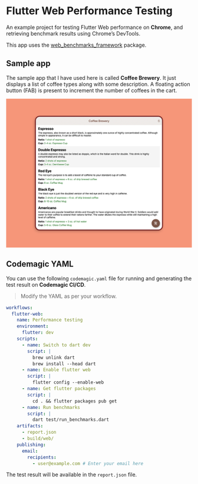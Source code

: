 # Flutter Web Performance Testing

An example project for testing Flutter Web performance on **Chrome**, and retrieving benchmark results using Chrome’s DevTools.

This app uses the [web_benchmarks_framework](https://github.com/material-components/material-components-flutter-experimental/tree/develop/web_benchmarks_framework) package.

## Sample app

The sample app that I have used here is called **Coffee Brewery**. It just displays a list of coffee types along with some description. A floating action button (FAB) is present to increment the number of coffees in the cart.

![](https://github.com/sbis04/web_performance_testing/raw/master/screenshots/coffee_brewery.png)

## Codemagic YAML

You can use the following `codemagic.yaml` file for running and generating the test result on **Codemagic CI/CD**.

> Modify the YAML as per your workflow.

```yaml
workflows:
  flutter-web:
    name: Performance testing
    environment:
      flutter: dev
    scripts:
      - name: Switch to dart dev
        script: |
          brew unlink dart
          brew install --head dart
      - name: Enable flutter web
        script: |
          flutter config --enable-web
      - name: Get flutter packages
        script: |
          cd . && flutter packages pub get
      - name: Run benchmarks
        script: |
          dart test/run_benchmarks.dart
    artifacts:
      - report.json
      - build/web/
    publishing:
      email:
        recipients:
          - user@example.com # Enter your email here
```

The test result will be available in the `report.json` file.
